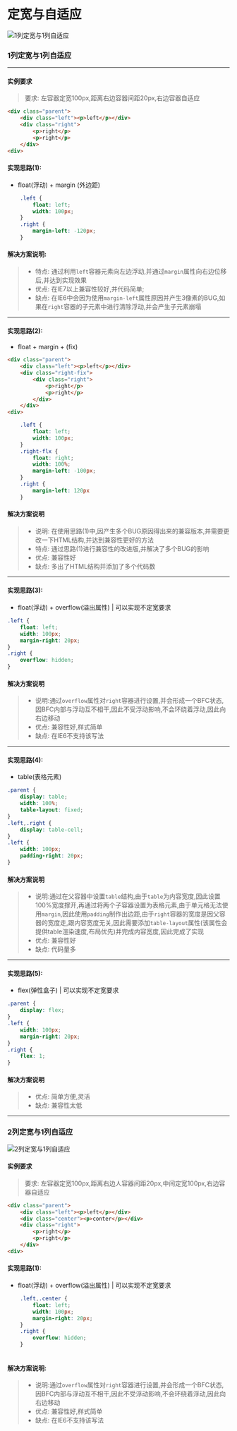 # 定宽与自适应
![1列定宽与1列自适应](https://s1.ax1x.com/2017/10/04/39ZIU.png)
### 1列定宽与1列自适应
-----------------------------------------
#### 实例要求
>要求: 左容器定宽100px,距离右边容器间距20px,右边容器自适应
```html
<div class="parent">
    <div class="left"><p>left</p></div>
    <div class="right">
        <p>right</p>
        <p>right</p>
    </div>
<div>    
```
#### 实现思路(1):
- float(浮动) + margin (外边距) 
```css
    .left {
        float: left;
        width: 100px;
    }
    .right {
        margin-left: -120px;
    }
```
#### 解决方案说明:
> - 特点: 通过利用`left`容器元素向左边浮动,并通过`margin`属性向右边位移后,并达到实现效果
> - 优点: 在IE7以上兼容性较好,并代码简单;
> - 缺点: 在IE6中会因为使用`margin-left`属性原因并产生3像素的BUG,如果在`right`容器的子元素中进行清除浮动,并会产生子元素崩塌
-----------------------------------------
#### 实现思路(2):
- float + margin + (fix)
```html
<div class="parent">
    <div class="left"><p>left</p></div>
    <div class="right-fix">
        <div class="right">
            <p>right</p>
            <p>right</p>
        </div>
    </div>
<div> 
```
```css
    .left {
        float: left; 
        width: 100px;
    }
    .right-flx {
        float: right;
        width: 100%;
        margin-left: -100px;
    }
    .right {
        margin-left: 120px
    }
```
#### 解决方案说明
> - 说明: 在使用思路(1)中,因产生多个BUG原因得出来的兼容版本,并需要更改一下HTML结构,并达到兼容性更好的方法
> - 特点: 通过思路(1)进行兼容性的改进版,并解决了多个BUG的影响
> - 优点: 兼容性好
> - 缺点: 多出了HTML结构并添加了多个代码数
--------------------------------------
#### 实现思路(3):
- float(浮动) + overflow(溢出属性) | 可以实现不定宽要求
```css
.left {
    float: left;
    width: 100px; 
    margin-right: 20px;
}
.right {
    overflow: hidden;
}
```
#### 解决方案说明
> - 说明:通过`overflow`属性对`right`容器进行设置,并会形成一个BFC状态,因BFC内部与浮动互不相干,因此不受浮动影响,不会环绕着浮动,因此向右边移动
> - 优点: 兼容性好,样式简单
> - 缺点: 在IE6不支持该写法
------------------------------------------
#### 实现思路(4):
- table(表格元素) 
```css
.parent {
    display: table;
    width: 100%;
    table-layout: fixed;
}
.left,.right {
    display: table-cell;
}
.left {
    width: 100px;
    padding-right: 20px;
}
```
#### 解决方案说明
> - 说明:通过在父容器中设置`table`结构,由于`table`为内容宽度,因此设置100%宽度撑开,再通过将两个子容器设置为表格元素,由于单元格无法使用`margin`,因此使用`padding`制作出边距,由于`right`容器的宽度是因父容器的宽度走,跟内容宽度无关,因此需要添加`table-layout`属性(该属性会提供table渲染速度,布局优先)并完成内容宽度,因此完成了实现
> - 优点: 兼容性好
> - 缺点: 代码量多
-----------------------------------------
#### 实现思路(5):
- flex(弹性盒子) |  可以实现不定宽要求
```css
.parent {
    display: flex;
}
.left {
    width: 100px;
    margin-right: 20px;
}
.right {
    flex: 1;
}
```
#### 解决方案说明
> - 优点: 简单方便,灵活
> - 缺点: 兼容性太低
---------------------------------------------
### 2列定宽与1列自适应
![2列定宽与1列自适应](https://s1.ax1x.com/2017/10/04/39miF.png)

#### 实例要求
>要求: 左容器定宽100px,距离右边人容器间距20px,中间定宽100px,右边容器自适应
```html
<div class="parent">
    <div class="left"><p>left</p></div>
    <div class="center"><p>conter</p></div>
    <div class="right">
        <p>right</p>
        <p>right</p>
    </div>
<div>  
```
#### 实现思路(1):
- float(浮动) + overflow(溢出属性) | 可以实现不定宽要求
```css
    .left,.center {
        float: left;
        width: 100px;
        margin-right: 20px;
    }
    .right {
        overflow: hidden;
    }
    
```
#### 解决方案说明:
> - 说明:通过`overflow`属性对`right`容器进行设置,并会形成一个BFC状态,因BFC内部与浮动互不相干,因此不受浮动影响,不会环绕着浮动,因此向右边移动
> - 优点: 兼容性好,样式简单
> - 缺点: 在IE6不支持该写法
